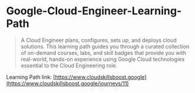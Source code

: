 # Google-Cloud-Engineer-Learning-Path

> A Cloud Engineer plans, configures, sets up, and deploys cloud solutions. This learning path guides you through a curated collection of on-demand courses, labs, and skill badges that provide you with real-world, hands-on experience using Google Cloud technologies essential to the Cloud Engineering role. 

Learning Path link: [https://www.cloudskillsboost.google](https://www.cloudskillsboost.google/journeys/11)

